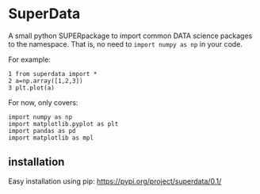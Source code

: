 # SuperData

A small python SUPERpackage to import common DATA science packages to the namespace.
That is, no need to `import numpy as np` in your code.

For example:
```
1 from superdata import *
2 a=np.array([1,2,3])
3 plt.plot(a)
```
For now, only covers:
```
import numpy as np
import matplotlib.pyplot as plt
import pandas as pd
import matplotlib as mpl
```

## installation

Easy installation using pip: https://pypi.org/project/superdata/0.1/
